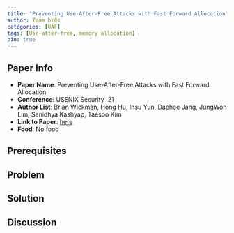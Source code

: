 ```yaml
---
title: "Preventing Use-After-Free Attacks with Fast Forward Allocation"
author: Team bi0s
categories: [UAF]
tags: [Use-after-free, memory allocation]
pin: true
---
```


## Paper Info
- **Paper Name**: Preventing Use-After-Free Attacks with Fast Forward Allocation
- **Conference**: USENIX Security '21
- **Author List**: Brian Wickman, Hong Hu, Insu Yun, Daehee Jang, JungWon Lim, Sanidhya Kashyap, Taesoo Kim
- **Link to Paper**: [here](https://www.usenix.org/system/files/sec21-wickman.pdf)
- **Food**: No food

## Prerequisites


## Problem


## Solution


## Discussion
